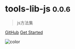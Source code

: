 # tools-lib-js <small>0.0.6</small>

> js方法集

[GitHub](https://github.com/verybigorange/tools-lib-js)
[Get Started](/other/_about.md)

<!-- 背景色 -->

![color](#f0f0f0)
